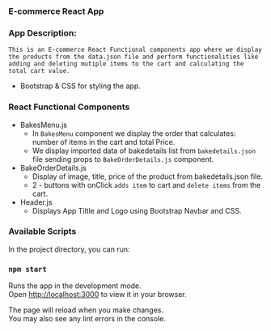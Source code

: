 ### E-commerce React App
### App Description:
    This is an E-commerce React Functional components app where we display the products from the data.json file and perform functionalities like adding and deleting mutiple items to the cart and calculating the total cart value.
*    Bootstrap & CSS for styling the app.  

### React Functional Components
*   BakesMenu.js
    *   In `BakesMenu` component we display the order that calculates: number of items in the cart and total Price.
    *   We display imported data of bakedetails list from `bakedetails.json` file sending props to `BakeOrderDetails.js` component.
*   BakeOrderDetails.js
    *   Display of image, title, price of the product from bakedetails.json file.
    *   2 - buttons with onClick `adds item` to cart and `delete items` from the cart.
*   Header.js
    * Displays App Tiltle and Logo using Bootstrap Navbar and CSS.
    
### Available Scripts
In the project directory, you can run:
### `npm start`

Runs the app in the development mode.\
Open [http://localhost:3000](http://localhost:3000) to view it in your browser.

The page will reload when you make changes.\
You may also see any lint errors in the console.

